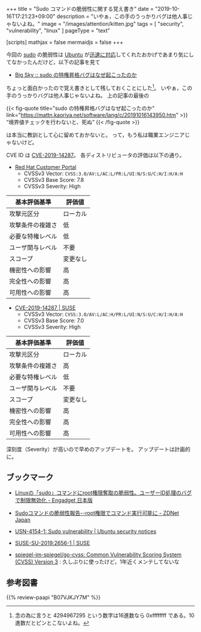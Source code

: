 +++
title = "Sudo コマンドの脆弱性に関する覚え書き"
date = "2019-10-16T17:21:23+09:00"
description = "いやぁ，この手のうっかりバグは他人事じゃないよね。"
image = "/images/attention/kitten.jpg"
tags  = [ "security", "vulnerability", "linux" ]
pageType = "text"

[scripts]
  mathjax = false
  mermaidjs = false
+++

今回の [sudo] の脆弱性は [Ubuntu] が[迅速に対応](https://usn.ubuntu.com/4154-1/ "USN-4154-1: Sudo vulnerability | Ubuntu security notices")してくれたおかげであまり気にしてなかったんだけど，以下の記事を見て

- [Big Sky :: sudo の特権昇格バグはなぜ起こったのか](https://mattn.kaoriya.net/software/lang/c/20191016143950.htm)

ちょっと面白かったので覚え書きとして残しておくことにした[^ll1]。
いやぁ，この手のうっかりバグは他人事じゃないよね。
上の記事の最後の

[^ll1]: 念の為に言うと 4294967295 という数字は16進数なら 0xffffffff である。10進数だとピンとこないよね。

{{< fig-quote title="sudo の特権昇格バグはなぜ起こったのか" link="https://mattn.kaoriya.net/software/lang/c/20191016143950.htm" >}}
<q>境界値チェックを行わないと、死ぬ</q>
{{< /fig-quote >}}

は本当に教訓として心に留めておかないと。
って，もう私は職業エンジニアじゃないけど。

CVE ID は [CVE-2019-14287](https://nvd.nist.gov/vuln/detail/CVE-2019-14287)。
各ディストリビュータの評価は以下の通り。

- [Red Hat Customer Portal](https://access.redhat.com/security/cve/CVE-2019-14287)
    - CVSSv3 Vector: `CVSS:3.0/AV:L/AC:L/PR:L/UI:N/S:U/C:H/I:H/A:H`
    - CVSSv3 Base Score: 7.8
    - CVSSv3 Severity: High

| 基本評価基準     | 評価値   |
| ---------------- | -------- |
| 攻撃元区分       | ローカル |
| 攻撃条件の複雑さ | 低       |
| 必要な特権レベル | 低       |
| ユーザ関与レベル | 不要     |
| スコープ         | 変更なし |
| 機密性への影響   | 高       |
| 完全性への影響   | 高       |
| 可用性への影響   | 高       |

- [CVE-2019-14287 | SUSE](https://www.suse.com/security/cve/CVE-2019-14287/)
    - CVSSv3 Vector: `CVSS:3.0/AV:L/AC:H/PR:L/UI:N/S:U/C:H/I:H/A:H`
    - CVSSv3 Base Score: 7.0
    - CVSSv3 Severity: High

| 基本評価基準     | 評価値   |
| ---------------- | -------- |
| 攻撃元区分       | ローカル |
| 攻撃条件の複雑さ | 高       |
| 必要な特権レベル | 低       |
| ユーザ関与レベル | 不要     |
| スコープ         | 変更なし |
| 機密性への影響   | 高       |
| 完全性への影響   | 高       |
| 可用性への影響   | 高       |

深刻度（Severity）が高いので早めのアップデートを。
アップデートは計画的に。

## ブックマーク

- [Linuxの「sudo」コマンドにroot権限奪取の脆弱性。ユーザーID処理のバグで制限無効化 - Engadget 日本版](https://japanese.engadget.com/2019/10/14/linux-sudo-root-id/)
- [Sudoコマンドの脆弱性報告--root権限でコマンド実行可能に - ZDNet Japan](https://japan.zdnet.com/article/35144045/)
- [USN-4154-1: Sudo vulnerability | Ubuntu security notices](https://usn.ubuntu.com/4154-1/)
- [SUSE-SU-2019:2656-1 | SUSE](https://www.suse.com/support/update/announcement/2019/suse-su-20192656-1/)

- [spiegel-im-spiegel/go-cvss: Common Vulnerability Scoring System (CVSS) Version 3](https://github.com/spiegel-im-spiegel/go-cvss) : 久しぶりに使ったけど，1年近くメンテしてないな

[Ubuntu]: https://www.ubuntu.com/ "The leading operating system for PCs, IoT devices, servers and the cloud | Ubuntu"
[Sudo]: https://www.sudo.ws/
[sudo]: https://www.sudo.ws/

## 参考図書

{{% review-paapi "B07VJKJY7M" %}} <!-- 私はどのようにしてLinuxカーネルを学んだか -->
